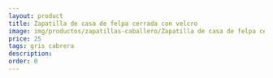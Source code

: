 ```yaml
---
layout: product
title: Zapatilla de casa de felpa cerrada con velcro 
image: img/productos/zapatillas-caballero/Zapatilla de casa de felpa cerrada con velcro =25=gris cabrera.webp
price: 25
tags: gris cabrera
description: 
order: 0
---
```

